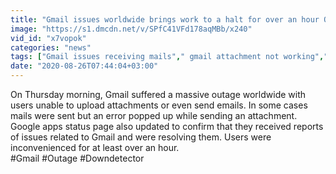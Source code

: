 ```yaml
---
title: "Gmail issues worldwide brings work to a halt for over an hour Oneindia News"
image: "https://s1.dmcdn.net/v/SPfC41VFd178aqMBb/x240"
vid_id: "x7vopok"
categories: "news"
tags: ["Gmail issues receiving mails"," gmail attachment not working"," gmail attachment not sending"]
date: "2020-08-26T07:44:04+03:00"
---
```

On Thursday morning, Gmail suffered a massive outage worldwide with users unable to upload attachments or even send emails. In some cases mails were sent but an error popped up while sending an attachment. Google apps status page also updated to confirm that they received reports of issues related to Gmail and were resolving them. Users were inconvenienced for at least over an hour.  <br>#Gmail #Outage #Downdetector
